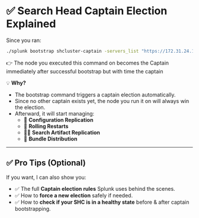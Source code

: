 # ✅ Search Head Captain Election Explained

Since you ran:

```bash
./splunk bootstrap shcluster-captain -servers_list "https://172.31.24.196:8089,https://172.31.28.177:8089,https://172.31.86.130:8089" -auth admin:splunk123
```

👉 The node you executed this command on becomes the Captain immediately after successful bootstrap but with time the captain

💡 **Why?**

- The bootstrap command triggers a captain election automatically.
- Since no other captain exists yet, the node you run it on will always win the election.
- Afterward, it will start managing:
  - 🍰 **Configuration Replication**
  - 🔄 **Rolling Restarts**
  - 🕵️‍♂️ **Search Artifact Replication**
  - 🧩 **Bundle Distribution**

---

## ✅ Pro Tips (Optional)

If you want, I can also show you:

- ✅ The full **Captain election rules** Splunk uses behind the scenes.
- ✅ How to **force a new election** safely if needed.
- ✅ How to **check if your SHC is in a healthy state** before & after captain bootstrapping.

